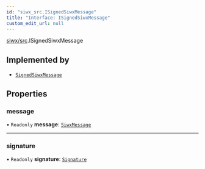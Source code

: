```yaml
---
id: "siwx_src.ISignedSiwxMessage"
title: "Interface: ISignedSiwxMessage"
custom_edit_url: null
---
```


[siwx/src](../modules/siwx_src.md).ISignedSiwxMessage

## Implemented by

- [`SignedSiwxMessage`](../classes/siwx_src.SignedSiwxMessage.md)

## Properties

### message

• `Readonly` **message**: [`SiwxMessage`](../classes/siwx_src.SiwxMessage.md)

___

### signature

• `Readonly` **signature**: [`Signature`](../modules/siwx_src.md#signature)
